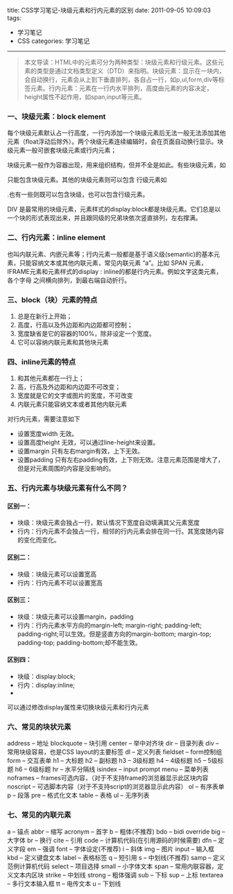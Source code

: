 title: CSS学习笔记-块级元素和行内元素的区别
date: 2011-09-05 10:09:03
tags:
- 学习笔记
- CSS
categories: 学习笔记

---

>本文导读：HTML中的元素可分为两种类型：块级元素和行级元素。这些元素的类型是通过文档类型定义（DTD）来指明。块级元素：显示在一块内，会自动换行，元素会从上到下垂直排列，各自占一行，如p,ul,form,div等标签元素。行内元素：元素在一行内水平排列，高度由元素的内容决定，height属性不起作用，如span,input等元素。

### 一、块级元素：block element
 
每个块级元素默认占一行高度，一行内添加一个块级元素后无法一般无法添加其他元素（float浮动后除外）。两个块级元素连续编辑时，会在页面自动换行显示。块级元素一般可嵌套块级元素或行内元素；

块级元素一般作为容器出现，用来组织结构，但并不全是如此。有些块级元素，如<form>只能包含块级元素。其他的块级元素则可以包含 行级元素如<P>.也有一些则既可以包含块级，也可以包含行级元素。

DIV 是最常用的块级元素，元素样式的display:block都是块级元素。它们总是以一个块的形式表现出来，并且跟同级的兄弟块依次竖直排列，左右撑满。
 
 
### 二、行内元素：inline element
 
也叫内联元素、内嵌元素等；行内元素一般都是基于语义级(semantic)的基本元素，只能容纳文本或其他内联元素，常见内联元素 “a”。比如 SPAN 元素，IFRAME元素和元素样式的display : inline的都是行内元素。例如文字这类元素，各个字母 之间横向排列，到最右端自动折行。
 
 
### 三、block（块）元素的特点

1. 总是在新行上开始；
2. 高度，行高以及外边距和内边距都可控制；
3. 宽度缺省是它的容器的100%，除非设定一个宽度。
4. 它可以容纳内联元素和其他块元素
 
### 四、inline元素的特点

1. 和其他元素都在一行上；
2. 高，行高及外边距和内边距不可改变；
3. 宽度就是它的文字或图片的宽度，不可改变
4. 内联元素只能容纳文本或者其他内联元素
 
对行内元素，需要注意如下
 
* 设置宽度width 无效。
* 设置高度height 无效，可以通过line-height来设置。
* 设置margin 只有左右margin有效，上下无效。
* 设置padding 只有左右padding有效，上下则无效。注意元素范围是增大了，但是对元素周围的内容是没影响的。

### 五、行内元素与块级元素有什么不同？
 
#### 区别一：
* 块级：块级元素会独占一行，默认情况下宽度自动填满其父元素宽度
* 行内：行内元素不会独占一行，相邻的行内元素会排在同一行。其宽度随内容的变化而变化。
 
#### 区别二：
* 块级：块级元素可以设置宽高
* 行内：行内元素不可以设置宽高
 
#### 区别三：
* 块级：块级元素可以设置margin，padding
* 行内：行内元素水平方向的margin-left; margin-right; padding-left; padding-right;可以生效。但是竖直方向的margin-bottom; margin-top; padding-top; padding-bottom;却不能生效。
 
#### 区别四：
* 块级：display:block;
* 行内：display:inline;
* 
可以通过修改display属性来切换块级元素和行内元素
 
### 六、常见的块状元素
 
address – 地址
blockquote – 块引用
center – 举中对齐块
dir – 目录列表
div – 常用块级容易，也是CSS layout的主要标签
dl – 定义列表
fieldset – form控制组
form – 交互表单
h1 – 大标题
h2 – 副标题
h3 – 3级标题
h4 – 4级标题
h5 – 5级标题
h6 – 6级标题
hr – 水平分隔线
isindex – input prompt
menu – 菜单列表
noframes – frames可选内容，（对于不支持frame的浏览器显示此区块内容
noscript – 可选脚本内容（对于不支持script的浏览器显示此内容）
ol – 有序表单
p – 段落
pre – 格式化文本
table – 表格
ul – 无序列表
 
### 七、常见的内联元素
 
a – 锚点
abbr – 缩写
acronym – 首字
b – 粗体(不推荐)
bdo – bidi override
big – 大字体
br – 换行
cite – 引用
code – 计算机代码(在引用源码的时候需要)
dfn – 定义字段
em – 强调
font – 字体设定(不推荐)
i – 斜体
img – 图片
input – 输入框
kbd – 定义键盘文本
label – 表格标签
q – 短引用
s – 中划线(不推荐)
samp – 定义范例计算机代码
select – 项目选择
small – 小字体文本
span – 常用内联容器，定义文本内区块
strike – 中划线
strong – 粗体强调
sub – 下标
sup – 上标
textarea – 多行文本输入框
tt – 电传文本
u – 下划线
 
